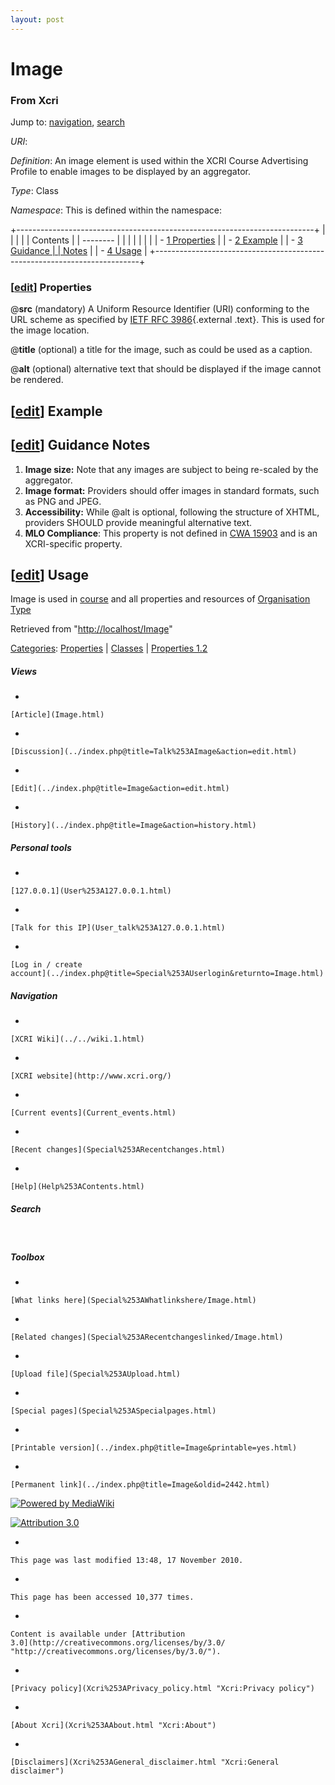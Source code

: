 ```yaml
---
layout: post
---
```








Image 
=====













### From Xcri 







Jump to: [navigation](Image.html#column-one),
[search](Image.html#searchInput)



*URI*: 

*Definition*: An image element is used within the XCRI Course
Advertising Profile to enable images to be displayed by an aggregator.

*Type*: Class

*Namespace*: This is defined within the namespace:


+--------------------------------------------------------------------------+
|                                                       |
|                                                                          |
| Contents                                                                 |
| --------                                                                 |
|                                                                          |
|                                                                    |
|                                                                          |
| -   [1 Properties](Image.html#Properties)            |
| -   [2 Example](Image.html#Example)                  |
| -   [3 Guidance     |
|     Notes](Image.html#Guidance_Notes)                             |
| -   [4 Usage](Image.html#Usage)                      |
+--------------------------------------------------------------------------+


### \[[edit](../index.php@title=Image&action=edit&section=1.html "Edit section: Properties")\] Properties

@**src** (mandatory) A Uniform Resource Identifier (URI) conforming to
the URL scheme as specified by [IETF RFC
3986](http://tools.ietf.org/html/rfc3986 "http://tools.ietf.org/html/rfc3986"){.external
.text}. This is used for the image location.

@**title** (optional) a title for the image, such as could be used as a
caption.

@**alt** (optional) alternative text that should be displayed if the
image cannot be rendered.


\[[edit](../index.php@title=Image&action=edit&section=2.html "Edit section: Example")\] Example
-----------------------------------------------------------------------------------------------------------------------------------------------------------------

      


\[[edit](../index.php@title=Image&action=edit&section=3.html "Edit section: Guidance Notes")\] Guidance Notes
-------------------------------------------------------------------------------------------------------------------------------------------------------------------------------

1.  **Image size:** Note that any images are subject to being re-scaled
    by the aggregator.
2.  **Image format:** Providers should offer images in standard formats,
    such as PNG and JPEG.
3.  **Accessibility:** While @alt is optional, following the structure
    of XHTML, providers SHOULD provide meaningful alternative text.
4.  **MLO Compliance**: This property is not defined in [CWA
    15903](ftp://ftp.cenorm.be/PUBLIC/CWAs/e-Europe/WS-LT/CWA15903-00-2008-Dec.pdf "ftp://ftp.cenorm.be/PUBLIC/CWAs/e-Europe/WS-LT/CWA15903-00-2008-Dec.pdf") and is an XCRI-specific property.


\[[edit](../index.php@title=Image&action=edit&section=4.html "Edit section: Usage")\] Usage
-------------------------------------------------------------------------------------------------------------------------------------------------------------

Image is used in [course](Course.html "Course") and all properties and
resources of [Organisation
Type](Category%253AOrganisation_Types.html "Category:Organisation Types")



Retrieved from "[http://localhost/Image](Image.html)"





[Categories](Special%253ACategories.html "Special:Categories"): [Properties](Category%253AProperties.html "Category:Properties")
| [Classes](Category%253AClasses.html "Category:Classes")
| [Properties
1.2](Category%253AProperties_1.2.html "Category:Properties 1.2")

















##### Views



-   

    

    [Article](Image.html)
-   

    

    [Discussion](../index.php@title=Talk%253AImage&action=edit.html)
-   

    

    [Edit](../index.php@title=Image&action=edit.html)
-   

    

    [History](../index.php@title=Image&action=history.html)







##### Personal tools



-   

    

    [127.0.0.1](User%253A127.0.0.1.html)
-   

    

    [Talk for this IP](User_talk%253A127.0.0.1.html)
-   

    

    [Log in / create
    account](../index.php@title=Special%253AUserlogin&returnto=Image.html)











[](../../wiki.1.html "XCRI Wiki")





##### Navigation



-   

    

    [XCRI Wiki](../../wiki.1.html)
-   

    

    [XCRI website](http://www.xcri.org/)
-   

    

    [Current events](Current_events.html)
-   

    

    [Recent changes](Special%253ARecentchanges.html)
-   

    

    [Help](Help%253AContents.html)







##### Search





 









##### Toolbox



-   

    

    [What links here](Special%253AWhatlinkshere/Image.html)
-   

    

    [Related changes](Special%253ARecentchangeslinked/Image.html)
-   

    

    [Upload file](Special%253AUpload.html)
-   

    

    [Special pages](Special%253ASpecialpages.html)
-   

    

    [Printable version](../index.php@title=Image&printable=yes.html)
-   

    

    [Permanent link](../index.php@title=Image&oldid=2442.html)















[![Powered by
MediaWiki](../skins/common/images/poweredby_mediawiki_88x31.png)](http://www.mediawiki.org/)





[![Attribution 3.0
](http://i.creativecommons.org/l/by/3.0/88x31.png)](http://creativecommons.org/licenses/by/3.0/)



-   

    

    This page was last modified 13:48, 17 November 2010.
-   

    

    This page has been accessed 10,377 times.
-   

    

    Content is available under [Attribution
    3.0](http://creativecommons.org/licenses/by/3.0/ "http://creativecommons.org/licenses/by/3.0/").
-   

    

    [Privacy policy](Xcri%253APrivacy_policy.html "Xcri:Privacy policy")
-   

    

    [About Xcri](Xcri%253AAbout.html "Xcri:About")
-   

    

    [Disclaimers](Xcri%253AGeneral_disclaimer.html "Xcri:General disclaimer")




